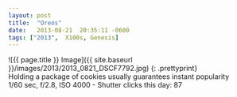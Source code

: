 ```yaml
---
layout: post
title:  "Oreos"
date:   2013-08-21  20:35:11 -0600
tags: ["2013",  X100s, Genesis]
---
```

![{{ page.title }} Image]({{ site.baseurl }}/images/2013/2013_0821_DSCF7792.jpg)
{: .prettyprint}  
Holding a package of cookies usually guarantees instant popularity  
1/60 sec, f/2.8, ISO 4000 - Shutter clicks this day: 87